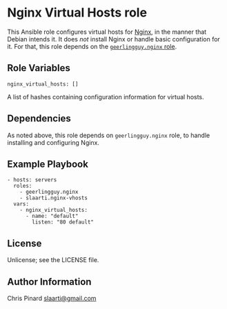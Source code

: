 # Nginx Virtual Hosts role

This Ansible role configures virtual hosts for [Nginx][], in the manner
that Debian intends it. It does *not* install Nginx or handle basic
configuration for it. For that, this role depends on the
[`geerlingguy.nginx` role][geerlingguy].

[Nginx]: http://nginx.org/
[geerlingguy]: https://github.com/geerlingguy/ansible-role-nginx

Role Variables
--------------

    nginx_virtual_hosts: []

A list of hashes containing configuration information for virtual hosts.

Dependencies
------------

As noted above, this role depends on `geerlingguy.nginx` role, to handle
installing and configuring Nginx.

Example Playbook
----------------

    - hosts: servers
      roles:
        - geerlingguy.nginx
        - slaarti.nginx-vhosts
      vars:
        - nginx_virtual_hosts:
          - name: "default"
            listen: "80 default"

License
-------

Unlicense; see the LICENSE file.

Author Information
------------------

Chris Pinard <slaarti@gmail.com>
